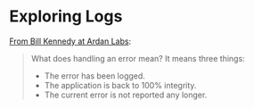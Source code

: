 # Exploring Logs

[From Bill Kennedy at Ardan Labs](https://www.ardanlabs.com/blog/2017/05/design-philosophy-on-logging.html):

> What does handling an error mean? It means three things:
>
> - The error has been logged.
> - The application is back to 100% integrity.
> - The current error is not reported any longer.
